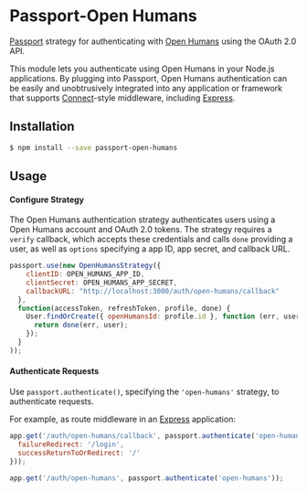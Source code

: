 # Passport-Open Humans

[Passport](http://passportjs.org/) strategy for authenticating with
[Open Humans](https://openhumans.org/) using the OAuth 2.0 API.

This module lets you authenticate using Open Humans in your Node.js
applications.  By plugging into Passport, Open Humans authentication can be
easily and unobtrusively integrated into any application or framework that
supports [Connect](http://www.senchalabs.org/connect/)-style middleware,
including [Express](http://expressjs.com/).

## Installation

```sh
$ npm install --save passport-open-humans
```

## Usage

#### Configure Strategy

The Open Humans authentication strategy authenticates users using a Open Humans
account and OAuth 2.0 tokens.  The strategy requires a `verify` callback, which
accepts these credentials and calls `done` providing a user, as well as
`options` specifying a app ID, app secret, and callback URL.

```js
passport.use(new OpenHumansStrategy({
    clientID: OPEN_HUMANS_APP_ID,
    clientSecret: OPEN_HUMANS_APP_SECRET,
    callbackURL: "http://localhost:3000/auth/open-humans/callback"
  },
  function(accessToken, refreshToken, profile, done) {
    User.findOrCreate({ openHumansId: profile.id }, function (err, user) {
      return done(err, user);
    });
  }
));
```

#### Authenticate Requests

Use `passport.authenticate()`, specifying the `'open-humans'` strategy, to
authenticate requests.

For example, as route middleware in an [Express](http://expressjs.com/)
application:

```js
app.get('/auth/open-humans/callback', passport.authenticate('open-humans', {
  failureRedirect: '/login',
  successReturnToOrRedirect: '/'
}));

app.get('/auth/open-humans', passport.authenticate('open-humans'));
```
